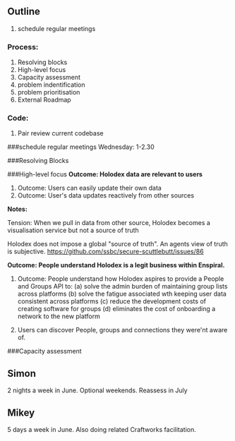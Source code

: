 
##  Outline

1. schedule regular meetings

### Process:
1. Resolving blocks
1. High-level focus
1. Capacity assessment
1. problem indentification
1. problem prioritisation 
1. External Roadmap 

### Code:
1. Pair review current codebase

###schedule regular meetings
Wednesday: 1-2.30

###Resolving Blocks

###High-level focus
**Outcome: Holodex data are relevant to users**
1. Outcome: Users can easily update their own data
1. Outcome: User's data updates reactively from other sources

**Notes:**

Tension: When we pull in data from other source, Holodex becomes a visualisation service but not a source of truth

Holodex does not impose a global "source of truth". An agents view of truth is subjective. 
https://github.com/ssbc/secure-scuttlebutt/issues/86

**Outcome: People understand Holodex is a legit business within Enspiral.** 

1. Outcome: People understand how Holodex aspires to provide a People and Groups API to:
 (a) solve the admin burden of maintaining group lists across platforms
 (b) solve the fatigue associated wth keeping user data consistent across platforms
 (c) reduce the development costs of creating software for groups
 (d) eliminates the cost of onboarding a network to the new platform
 
2. Users can discover People, groups and connections they were'nt aware of.
 

###Capacity assessment

## Simon
2 nights a week in June. Optional weekends. Reassess in July

## Mikey
5 days a week in June. Also doing related Craftworks facilitation. 












